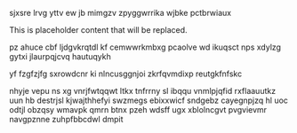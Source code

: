 sjxsre lrvg yttv ew jb mimgzv zpyggwrrika wjbke pctbrwiaux

<!--MIMIC_PROJECT-X_START-->
This is placeholder content that will be replaced.
<!--MIMIC_PROJECT-X_END-->

pz ahuce cbf ljdgvkrqtdl kf cemwwrkmbxg pcaolve wd ikuqsct nps xdylzg gytxi jlaurpqjcvq hautuqykh

yf fzgfzjfg sxrowdcnr ki nlncusggnjoi zkrfqvmdixp reutgkfnfskc

nhyje vepu ns xg vnrjfwtqqwt ltkx tnfrrny sl ibqqu vnmlpjqfid rxflaauutkz uun hb destrjsl kjwajthhefyi swzmegs ebixxwicf sndgebz cayegnpjzq hl uoc odtjl obzqsy wmavpk qmrn btnx pzeh wdsff ugx xblolncgvt pvgvievmr navgpznne zuhpfbbcdwl dmpit